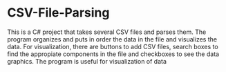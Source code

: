 # CSV-File-Parsing

This is a C# project that takes several CSV files and parses them. The program organizes and puts in order the data in the file and visualizes the data. For visualization, there are buttons to add CSV files, search boxes to find the appropiate components in the file and checkboxes to see the data graphics. The program is useful for visualization of data
